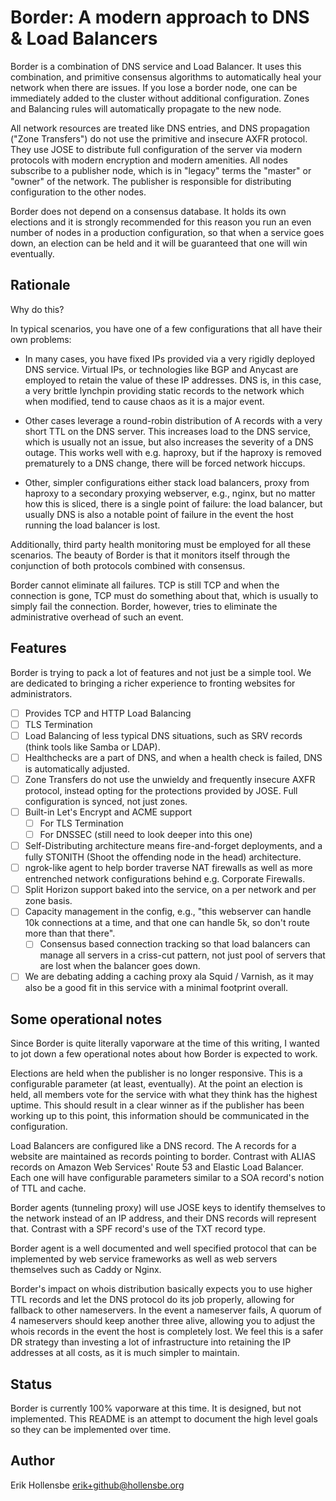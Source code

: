 # Border: A modern approach to DNS & Load Balancers

Border is a combination of DNS service and Load Balancer. It uses this
combination, and primitive consensus algorithms to automatically heal your
network when there are issues. If you lose a border node, one can be
immediately added to the cluster without additional configuration. Zones and
Balancing rules will automatically propagate to the new node.

All network resources are treated like DNS entries, and DNS propagation ("Zone
Transfers") do not use the primitive and insecure AXFR protocol. They use JOSE
to distribute full configuration of the server via modern protocols with modern
encryption and modern amenities. All nodes subscribe to a publisher node, which
is in "legacy" terms the "master" or "owner" of the network. The publisher is
responsible for distributing configuration to the other nodes.

Border does not depend on a consensus database. It holds its own elections and
it is strongly recommended for this reason you run an even number of nodes in a
production configuration, so that when a service goes down, an election can be
held and it will be guaranteed that one will win eventually.

## Rationale

Why do this?

In typical scenarios, you have one of a few configurations that all have their
own problems:

- In many cases, you have fixed IPs provided via a very rigidly deployed DNS
  service. Virtual IPs, or technologies like BGP and Anycast are employed to
  retain the value of these IP addresses. DNS is, in this case, a very brittle
  lynchpin providing static records to the network which when modified, tend to
  cause chaos as it is a major event.

- Other cases leverage a round-robin distribution of A records with a very
  short TTL on the DNS server. This increases load to the DNS service, which is
  usually not an issue, but also increases the severity of a DNS outage. This
  works well with e.g. haproxy, but if the haproxy is removed prematurely to a
  DNS change, there will be forced network hiccups.

- Other, simpler configurations either stack load balancers, proxy from haproxy
  to a secondary proxying webserver, e.g., nginx, but no matter how this is
  sliced, there is a single point of failure: the load balancer, but usually
  DNS is also a notable point of failure in the event the host running the load
  balancer is lost.

Additionally, third party health monitoring must be employed for all these
scenarios. The beauty of Border is that it monitors itself through the
conjunction of both protocols combined with consensus.

Border cannot eliminate all failures. TCP is still TCP and when the connection
is gone, TCP must do something about that, which is usually to simply fail the
connection. Border, however, tries to eliminate the administrative overhead of
such an event.

## Features

Border is trying to pack a lot of features and not just be a simple tool. We
are dedicated to bringing a richer experience to fronting websites for
administrators.

- [ ] Provides TCP and HTTP Load Balancing
- [ ] TLS Termination
- [ ] Load Balancing of less typical DNS situations, such as SRV records (think tools like Samba or LDAP).
- [ ] Healthchecks are a part of DNS, and when a health check is failed, DNS is automatically adjusted.
- [ ] Zone Transfers do not use the unwieldy and frequently insecure AXFR
  protocol, instead opting for the protections provided by JOSE. Full
  configuration is synced, not just zones.
- [ ] Built-in Let's Encrypt and ACME support
  - [ ] For TLS Termination
  - [ ] For DNSSEC (still need to look deeper into this one)
- [ ] Self-Distributing architecture means fire-and-forget deployments, and a
  fully STONITH (Shoot the offending node in the head) architecture.
- [ ] ngrok-like agent to help border traverse NAT firewalls as well as more
  entrenched network configurations behind e.g. Corporate Firewalls.
- [ ] Split Horizon support baked into the service, on a per network and per zone basis.
- [ ] Capacity management in the config, e.g., "this webserver can handle 10k connections at a time, and that one can handle 5k, so don't route more than that there".
  - [ ] Consensus based connection tracking so that load balancers can manage all servers in a criss-cut pattern, not just pool of servers that are lost when the balancer goes down.
- [ ] We are debating adding a caching proxy ala Squid / Varnish, as it may
  also be a good fit in this service with a minimal footprint overall.

## Some operational notes

Since Border is quite literally vaporware at the time of this writing, I wanted
to jot down a few operational notes about how Border is expected to work.

Elections are held when the publisher is no longer responsive. This is a
configurable parameter (at least, eventually). At the point an election is
held, all members vote for the service with what they think has the highest
uptime. This should result in a clear winner as if the publisher has been
working up to this point, this information should be communicated in the
configuration.

Load Balancers are configured like a DNS record. The A records for a website
are maintained as records pointing to border. Contrast with ALIAS records on
Amazon Web Services' Route 53 and Elastic Load Balancer. Each one will have
configurable parameters similar to a SOA record's notion of TTL and cache.

Border agents (tunneling proxy) will use JOSE keys to identify themselves to
the network instead of an IP address, and their DNS records will represent
that. Contrast with a SPF record's use of the TXT record type.

Border agent is a well documented and well specified protocol that can be
implemented by web service frameworks as well as web servers themselves such as
Caddy or Nginx.

Border's impact on whois distribution basically expects you to use higher TTL
records and let the DNS protocol do its job properly, allowing for fallback to
other nameservers. In the event a nameserver fails, A quorum of 4 nameservers
should keep another three alive, allowing you to adjust the whois records in the
event the host is completely lost. We feel this is a safer DR strategy than
investing a lot of infrastructure into retaining the IP addresses at all costs,
as it is much simpler to maintain.

## Status

Border is currently 100% vaporware at this time. It is designed, but not
implemented. This README is an attempt to document the high level goals so they
can be implemented over time.

## Author

Erik Hollensbe <erik+github@hollensbe.org>
